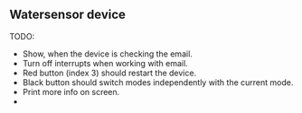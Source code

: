 ## Watersensor device

TODO:
- Show, when the device is checking the email.
- Turn off interrupts when working with email.
- Red button (index 3) should restart the device.
- Black button should switch modes independently with the current mode.
- Print more info on screen.
- 